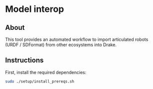 # Model interop

## About

This tool provides an automated workflow to import articulated robots (URDF / SDFormat) from other ecosystems into Drake.

## Instructions

First, install the required dependencies:

```sh
sudo ./setup/install_prereqs.sh
```

